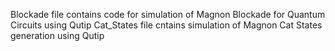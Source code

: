 Blockade file contains code for simulation of Magnon Blockade for Quantum Circuits using Qutip
Cat_States file cntains simulation of Magnon Cat States generation using Qutip
